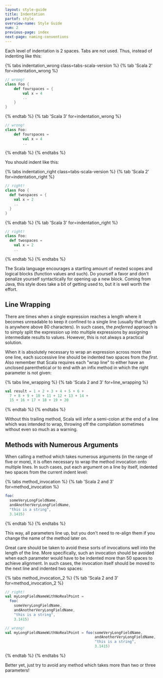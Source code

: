 ```yaml
---
layout: style-guide
title: Indentation
partof: style
overview-name: Style Guide
num: 2
previous-page: index
next-page: naming-conventions
---
```


Each level of indentation is 2 spaces. Tabs are not used. Thus, instead of
indenting like this:

{% tabs indentation_wrong class=tabs-scala-version %}
{% tab 'Scala 2' for=indentation_wrong %}
```scala
// wrong!
class Foo {
    def fourspaces = {
        val x = 4
        ..
    }
}
``` 
{% endtab %}
{% tab 'Scala 3' for=indentation_wrong %}
```scala
// wrong!
class Foo:
    def fourspaces = 
        val x = 4
        ..
```
{% endtab %}
{% endtabs %}

You should indent like this:

{% tabs indentation_right class=tabs-scala-version %}
{% tab 'Scala 2' for=indentation_right %}
```scala
// right!
class Foo {
  def twospaces = {
    val x = 2
    ..
  }
}
``` 
{% endtab %}
{% tab 'Scala 3' for=indentation_right %}
```scala
// right!
class Foo:
  def twospaces =
    val x = 2
    ..
```
{% endtab %}
{% endtabs %}

The Scala language encourages a startling amount of nested scopes and
logical blocks (function values and such). Do yourself a favor and don't
penalize yourself syntactically for opening up a new block. Coming from
Java, this style does take a bit of getting used to, but it is well
worth the effort.

## Line Wrapping

There are times when a single expression reaches a length where it
becomes unreadable to keep it confined to a single line (usually that
length is anywhere above 80 characters). In such cases, the *preferred*
approach is to simply split the expression up into multiple expressions
by assigning intermediate results to values. However, this is not
always a practical solution.

When it is absolutely necessary to wrap an expression across more than
one line, each successive line should be indented two spaces from the
*first*. Also remember that Scala requires each "wrap line" to either
have an unclosed parenthetical or to end with an infix method in which
the right parameter is not given:

{% tabs line_wrapping %}
{% tab 'Scala 2 and 3' for=line_wrapping %}
```scala
val result = 1 + 2 + 3 + 4 + 5 + 6 +
  7 + 8 + 9 + 10 + 11 + 12 + 13 + 14 +
  15 + 16 + 17 + 18 + 19 + 20
``` 
{% endtab %}
{% endtabs %}

Without this trailing method, Scala will infer a semi-colon at the end
of a line which was intended to wrap, throwing off the compilation
sometimes without even so much as a warning.

## Methods with Numerous Arguments

When calling a method which takes numerous arguments (in the range of
five or more), it is often necessary to wrap the method invocation onto
multiple lines. In such cases, put each argument on a line by
itself, indented two spaces from the current indent level:

{% tabs method_invocation %}
{% tab 'Scala 2 and 3' for=method_invocation %}
```scala
foo(
  someVeryLongFieldName,
  andAnotherVeryLongFieldName,
  "this is a string",
  3.1415)
``` 
{% endtab %}
{% endtabs %}

This way, all parameters line up, but you don't need to re-align them if
you change the name of the method later on.

Great care should be taken to avoid these sorts of invocations well into
the length of the line. More specifically, such an invocation should be
avoided when each parameter would have to be indented more than 50
spaces to achieve alignment. In such cases, the invocation itself should
be moved to the next line and indented two spaces:

{% tabs method_invocation_2 %}
{% tab 'Scala 2 and 3' for=method_invocation_2 %}
```scala
// right!
val myLongFieldNameWithNoRealPoint =
  foo(
    someVeryLongFieldName,
    andAnotherVeryLongFieldName,
    "this is a string",
    3.1415)

// wrong!
val myLongFieldNameWithNoRealPoint = foo(someVeryLongFieldName,
                                         andAnotherVeryLongFieldName,
                                         "this is a string",
                                         3.1415)
 ``` 
{% endtab %}
{% endtabs %}

Better yet, just try to avoid any method which takes more than two or
three parameters!
